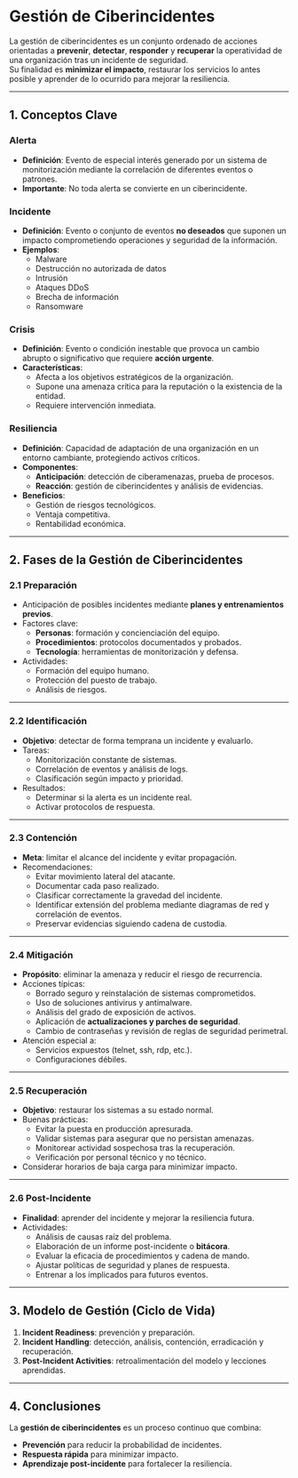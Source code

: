 # Gestión de Ciberincidentes

La gestión de ciberincidentes es un conjunto ordenado de acciones orientadas a **prevenir**, **detectar**, **responder** y **recuperar** la operatividad de una organización tras un incidente de seguridad.  
Su finalidad es **minimizar el impacto**, restaurar los servicios lo antes posible y aprender de lo ocurrido para mejorar la resiliencia.

---

## 1. Conceptos Clave

### Alerta
- **Definición**: Evento de especial interés generado por un sistema de monitorización mediante la correlación de diferentes eventos o patrones.
- **Importante**: No toda alerta se convierte en un ciberincidente.
  
### Incidente
- **Definición**: Evento o conjunto de eventos **no deseados** que suponen un impacto comprometiendo operaciones y seguridad de la información.
- **Ejemplos**:  
  - Malware  
  - Destrucción no autorizada de datos  
  - Intrusión  
  - Ataques DDoS  
  - Brecha de información  
  - Ransomware

### Crisis
- **Definición**: Evento o condición inestable que provoca un cambio abrupto o significativo que requiere **acción urgente**.  
- **Características**:
  - Afecta a los objetivos estratégicos de la organización.
  - Supone una amenaza crítica para la reputación o la existencia de la entidad.
  - Requiere intervención inmediata.

### Resiliencia
- **Definición**: Capacidad de adaptación de una organización en un entorno cambiante, protegiendo activos críticos.  
- **Componentes**:
  - **Anticipación**: detección de ciberamenazas, prueba de procesos.  
  - **Reacción**: gestión de ciberincidentes y análisis de evidencias.  
- **Beneficios**:
  - Gestión de riesgos tecnológicos.
  - Ventaja competitiva.
  - Rentabilidad económica.

---

## 2. Fases de la Gestión de Ciberincidentes

### 2.1 Preparación
- Anticipación de posibles incidentes mediante **planes y entrenamientos previos**.
- Factores clave:
  - **Personas**: formación y concienciación del equipo.  
  - **Procedimientos**: protocolos documentados y probados.  
  - **Tecnología**: herramientas de monitorización y defensa.  
- Actividades:
  - Formación del equipo humano.
  - Protección del puesto de trabajo.
  - Análisis de riesgos.

---

### 2.2 Identificación
- **Objetivo**: detectar de forma temprana un incidente y evaluarlo.
- Tareas:
  - Monitorización constante de sistemas.
  - Correlación de eventos y análisis de logs.
  - Clasificación según impacto y prioridad.
- Resultados:
  - Determinar si la alerta es un incidente real.
  - Activar protocolos de respuesta.

---

### 2.3 Contención
- **Meta**: limitar el alcance del incidente y evitar propagación.
- Recomendaciones:
  - Evitar movimiento lateral del atacante.
  - Documentar cada paso realizado.
  - Clasificar correctamente la gravedad del incidente.
  - Identificar extensión del problema mediante diagramas de red y correlación de eventos.
  - Preservar evidencias siguiendo cadena de custodia.

---

### 2.4 Mitigación
- **Propósito**: eliminar la amenaza y reducir el riesgo de recurrencia.
- Acciones típicas:
  - Borrado seguro y reinstalación de sistemas comprometidos.
  - Uso de soluciones antivirus y antimalware.
  - Análisis del grado de exposición de activos.
  - Aplicación de **actualizaciones y parches de seguridad**.
  - Cambio de contraseñas y revisión de reglas de seguridad perimetral.
- Atención especial a:
  - Servicios expuestos (telnet, ssh, rdp, etc.).
  - Configuraciones débiles.

---

### 2.5 Recuperación
- **Objetivo**: restaurar los sistemas a su estado normal.
- Buenas prácticas:
  - Evitar la puesta en producción apresurada.
  - Validar sistemas para asegurar que no persistan amenazas.
  - Monitorear actividad sospechosa tras la recuperación.
  - Verificación por personal técnico y no técnico.
- Considerar horarios de baja carga para minimizar impacto.

---

### 2.6 Post-Incidente
- **Finalidad**: aprender del incidente y mejorar la resiliencia futura.
- Actividades:
  - Análisis de causas raíz del problema.
  - Elaboración de un informe post-incidente o **bitácora**.
  - Evaluar la eficacia de procedimientos y cadena de mando.
  - Ajustar políticas de seguridad y planes de respuesta.
  - Entrenar a los implicados para futuros eventos.

---

## 3. Modelo de Gestión (Ciclo de Vida)
1. **Incident Readiness**: prevención y preparación.  
2. **Incident Handling**: detección, análisis, contención, erradicación y recuperación.  
3. **Post-Incident Activities**: retroalimentación del modelo y lecciones aprendidas.

---

## 4. Conclusiones
La **gestión de ciberincidentes** es un proceso continuo que combina:
- **Prevención** para reducir la probabilidad de incidentes.
- **Respuesta rápida** para minimizar impacto.
- **Aprendizaje post-incidente** para fortalecer la resiliencia.

